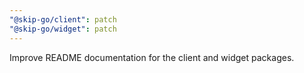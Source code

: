 ```yaml
---
"@skip-go/client": patch
"@skip-go/widget": patch
---
```


Improve README documentation for the client and widget packages.
